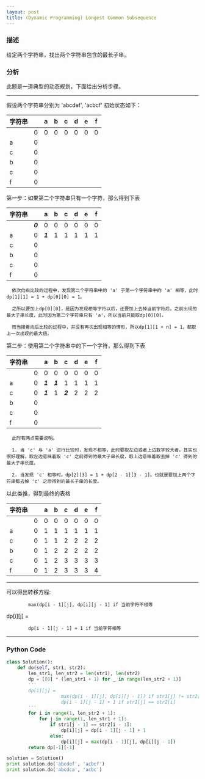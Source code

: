 ```yaml
---
layout: post
title: (Dynamic Programming) Longest Common Subsequence
---
```


### 描述
给定两个字符串，找出两个字符串包含的最长子串。


### 分析
此题是一道典型的动态规划，下面给出分析步骤。

----

假设两个字符串分别为 'abcdef', 'acbcf'
初始状态如下：

| 字符串 |  | a | b | c | d | e | f |
| -------- | ----  | ----  | ---- | ---- | ---- | ---- | ---- |
|   | 0 | 0 | 0 | 0 | 0 | 0 | 0 |
| a | 0 | | | | | |
| c | 0 | | | | | |
| b | 0 | | | | | |
| c | 0 | | | | | |
| f | 0 | | | | | |


第一步：如果第二个字符串只有一个字符，那么得到下表

| 字符串 |  | a | b | c | d | e | f |
| -------- | ----  | ----  | ---- | ---- | ---- | ---- | ---- |
|   | ***0*** | 0 | 0 | 0 | 0 | 0 | 0 |
| a | 0 | ***1*** | 1 | 1 | 1 | 1 | 1 |
| c | 0 | | | | | |
| b | 0 | | | | | |
| c | 0 | | | | | |
| f | 0 | | | | | |

```
  依次向右比较的过程中，发现第二个字符串中的 'a' 于第一个字符串中的 'a' 相等，此时dp[1][1] = 1 + dp[0][0] = 1。
  
  之所以要加上dp[0][0]，是因为发现相等字符以后，还要加上去掉当前字符后，之前出现的最大子串长度，此时因为第二个字符串只有 'a'，所以当前只能取dp[0][0]。
  
  而当接着向后比较的过程中，并没有再次出现相等的情形，所以dp[1][1 + n] = 1，都取上一次出现的最大值。
```

第二步：使用第二个字符串中的下一个字符，那么得到下表

| 字符串 |  | a | b | c | d | e | f |
| -------- | ----  | ----  | ---- | ---- | ---- | ---- | ---- |
|   | 0 | 0 | 0 | 0 | 0 | 0 | 0 |
| a | 0 | ***1*** | ***1*** | 1 | 1 | 1 | 1 |
| c | 0 | ***1*** | 1 | ***2*** | 2 | 2 | 2 |
| b | 0 | | | | | |
| c | 0 | | | | | |
| f | 0 | | | | | |

```
  此时有两点需要说明。
  
  1. 当 'c' 与 'a' 进行比较时，发现不相等，此时要取左边或者上边数字较大者。其实也很好理解，取左边意味着取 'c' 之前得到的最大子串长度，取上边意味着取去掉 'c' 得到的最大子串长度。
  
  2. 当发现 'c' 相等时。dp[2][3] = 1 + dp[2 - 1][3 - 1]。也就是要加上两个字符串都去掉 'c' 之后得到的最长子串的长度。
```

以此类推，得到最终的表格

| 字符串 |  | a | b | c | d | e | f |
| -------- | ----  | ----  | ---- | ---- | ---- | ---- | ---- |
|   | 0 | 0 | 0 | 0 | 0 | 0 | 0 |
| a | 0 | 1 | 1 | 1 | 1 | 1 | 1 |
| c | 0 | 1 | 1 | 2 | 2 | 2 | 2 |
| b | 0 | 1 | 2 | 2 | 2 | 2 | 2 |
| c | 0 | 1 | 2 | 3 | 3 | 3 | 3 |
| f | 0 | 1 | 2 | 3 | 3 | 3 | 4 |

----
可以得出转移方程:

            max(dp[i - 1][j], dp[i][j - 1] if 当前字符不相等
            
dp[i][j] = 

            dp[i - 1][j - 1] + 1 if 当前字符相等

----

### Python Code

```python
class Solution():
    def do(self, str1, str2):
        len_str1, len_str2 = len(str1), len(str2)
        dp = [[0] * (len_str1 + 1) for _ in range(len_str2 + 1)]
        '''
        dp[i][j] = 
                    max(dp[i - 1][j], dp[i][j - 1]) if str1[j] != str2[i]
                    dp[i - 1][j - 1] + 1 if str1[j] == str2[i]
        '''
        for i in range(1, len_str2 + 1):
            for j in range(1, len_str1 + 1):
                if str1[j - 1] == str2[i - 1]:
                    dp[i][j] = dp[i - 1][j - 1] + 1
                else:
                    dp[i][j] = max(dp[i - 1][j], dp[i][j - 1])
        return dp[-1][-1]

solution = Solution()
print solution.do('abcdef', 'acbcf')
print solution.do('abcdca', 'acbc')

```